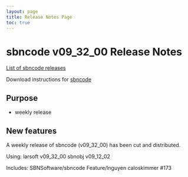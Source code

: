 ```yaml
---
layout: page
title: Release Notes Page
toc: true
---
```


sbncode v09_32_00 Release Notes
=======================================================================================

[List of sbncode releases](https://github.com/SBNSoftware/SBNSoftware.github.io/tree/master/AnalysisInfrastructure/Releases)

Download instructions for [sbncode]()

Purpose
---------------------------------------------------

* weekly release

New features
---------------------------------------------------
A weekly release of sbncode (v09_32_00) has been cut and distributed.

Using:
		larsoft             v09_32_00
		sbnobj              v09_12_02
			

Includes:
SBNSoftware/sbncode Feature/lnguyen caloskimmer #173


